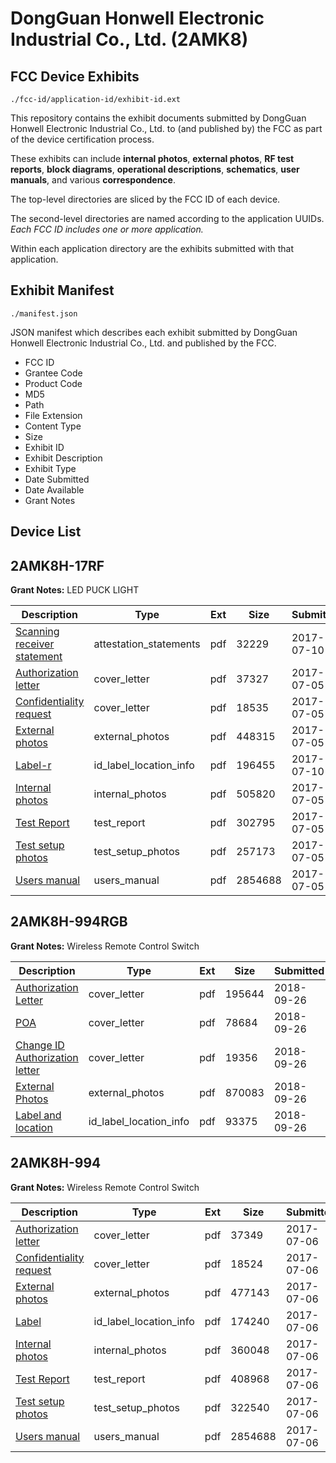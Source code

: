 # DongGuan Honwell Electronic Industrial Co., Ltd. (2AMK8)
## FCC Device Exhibits

```
./fcc-id/application-id/exhibit-id.ext
```

This repository contains the exhibit documents submitted by DongGuan Honwell Electronic Industrial Co., Ltd. to (and published by) the FCC as part of the device certification process.

These exhibits can include **internal photos**, **external photos**, **RF test reports**, **block diagrams**, **operational descriptions**, **schematics**, **user manuals**, and various **correspondence**.

The top-level directories are sliced by the FCC ID of each device.

The second-level directories are named according to the application UUIDs. *Each FCC ID includes one or more application.*

Within each application directory are the exhibits submitted with that application. 

## Exhibit Manifest

```
./manifest.json
```

JSON manifest which describes each exhibit submitted by DongGuan Honwell Electronic Industrial Co., Ltd. and published by the FCC.

- FCC ID
- Grantee Code
- Product Code
- MD5
- Path
- File Extension
- Content Type
- Size
- Exhibit ID
- Exhibit Description
- Exhibit Type
- Date Submitted
- Date Available
- Grant Notes

## Device List
## 2AMK8H-17RF
**Grant Notes:** LED PUCK LIGHT

| Description | Type | Ext | Size | Submitted | Available |
| ----------- | ---- | --- | ---- | --------- | --------- |
| [Scanning receiver statement](2AMK8H-17RF/9dd896579f4c87e97de5294c2c7d02d4/3458306.pdf) | attestation_statements | pdf | 32229 | 2017-07-10 | 2017-07-10 |
| [Authorization letter](2AMK8H-17RF/9dd896579f4c87e97de5294c2c7d02d4/3450816.pdf) | cover_letter | pdf | 37327 | 2017-07-05 | 2017-07-10 |
| [Confidentiality request](2AMK8H-17RF/9dd896579f4c87e97de5294c2c7d02d4/3450817.pdf) | cover_letter | pdf | 18535 | 2017-07-05 | 2017-07-10 |
| [External photos](2AMK8H-17RF/9dd896579f4c87e97de5294c2c7d02d4/3450812.pdf) | external_photos | pdf | 448315 | 2017-07-05 | 2017-07-10 |
| [Label-r](2AMK8H-17RF/9dd896579f4c87e97de5294c2c7d02d4/3458296.pdf) | id_label_location_info | pdf | 196455 | 2017-07-10 | 2017-07-10 |
| [Internal photos](2AMK8H-17RF/9dd896579f4c87e97de5294c2c7d02d4/3450813.pdf) | internal_photos | pdf | 505820 | 2017-07-05 | 2017-07-10 |
| [Test Report](2AMK8H-17RF/9dd896579f4c87e97de5294c2c7d02d4/3450819.pdf) | test_report | pdf | 302795 | 2017-07-05 | 2017-07-10 |
| [Test setup photos](2AMK8H-17RF/9dd896579f4c87e97de5294c2c7d02d4/3450814.pdf) | test_setup_photos | pdf | 257173 | 2017-07-05 | 2017-07-10 |
| [Users manual](2AMK8H-17RF/9dd896579f4c87e97de5294c2c7d02d4/3450815.pdf) | users_manual | pdf | 2854688 | 2017-07-05 | 2017-07-10 |
## 2AMK8H-994RGB
**Grant Notes:** Wireless Remote Control Switch

| Description | Type | Ext | Size | Submitted | Available |
| ----------- | ---- | --- | ---- | --------- | --------- |
| [Authorization Letter](2AMK8H-994RGB/069b99430e45b95ea7293984a4135e84/4018533.pdf) | cover_letter | pdf | 195644 | 2018-09-26 | 2018-09-26 |
| [POA](2AMK8H-994RGB/069b99430e45b95ea7293984a4135e84/4018534.pdf) | cover_letter | pdf | 78684 | 2018-09-26 | 2018-09-26 |
| [Change ID Authorization letter](2AMK8H-994RGB/069b99430e45b95ea7293984a4135e84/4018535.pdf) | cover_letter | pdf | 19356 | 2018-09-26 | 2018-09-26 |
| [External Photos](2AMK8H-994RGB/069b99430e45b95ea7293984a4135e84/3931313.pdf) | external_photos | pdf | 870083 | 2018-09-26 | 2018-09-26 |
| [Label and location](2AMK8H-994RGB/069b99430e45b95ea7293984a4135e84/4018537.pdf) | id_label_location_info | pdf | 93375 | 2018-09-26 | 2018-09-26 |
## 2AMK8H-994
**Grant Notes:** Wireless Remote Control Switch

| Description | Type | Ext | Size | Submitted | Available |
| ----------- | ---- | --- | ---- | --------- | --------- |
| [Authorization letter](2AMK8H-994/f14ea9f752b68898ee43da1c9fab9514/3453871.pdf) | cover_letter | pdf | 37349 | 2017-07-06 | 2017-07-06 |
| [Confidentiality request](2AMK8H-994/f14ea9f752b68898ee43da1c9fab9514/3453872.pdf) | cover_letter | pdf | 18524 | 2017-07-06 | 2017-07-06 |
| [External photos](2AMK8H-994/f14ea9f752b68898ee43da1c9fab9514/3453867.pdf) | external_photos | pdf | 477143 | 2017-07-06 | 2017-07-06 |
| [Label](2AMK8H-994/f14ea9f752b68898ee43da1c9fab9514/3453873.pdf) | id_label_location_info | pdf | 174240 | 2017-07-06 | 2017-07-06 |
| [Internal photos](2AMK8H-994/f14ea9f752b68898ee43da1c9fab9514/3453868.pdf) | internal_photos | pdf | 360048 | 2017-07-06 | 2017-07-06 |
| [Test Report](2AMK8H-994/f14ea9f752b68898ee43da1c9fab9514/3453874.pdf) | test_report | pdf | 408968 | 2017-07-06 | 2017-07-06 |
| [Test setup photos](2AMK8H-994/f14ea9f752b68898ee43da1c9fab9514/3453869.pdf) | test_setup_photos | pdf | 322540 | 2017-07-06 | 2017-07-06 |
| [Users manual](2AMK8H-994/f14ea9f752b68898ee43da1c9fab9514/3450815.pdf) | users_manual | pdf | 2854688 | 2017-07-06 | 2017-07-06 |
